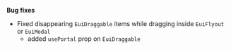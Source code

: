 **Bug fixes**

- Fixed disappearing `EuiDraggable` items while dragging inside `EuiFlyout` or `EuiModal`
    - added `usePortal` prop on `EuiDraggable`

